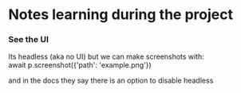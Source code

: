 # Notes learning during the project

### See the UI

Its headless (aka no UI) but we can make screenshots with:  
await p.screenshot({'path': 'example.png'})

and in the docs they say there is an option to disable headless
